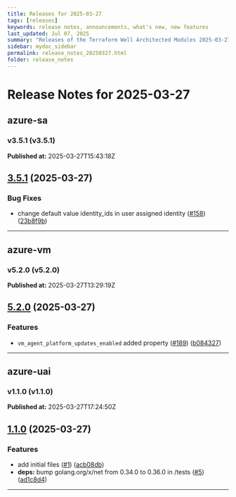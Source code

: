 ```yaml
---
title: Releases for 2025-03-27
tags: [releases]
keywords: release notes, announcements, what's new, new features
last_updated: Jul 07, 2025
summary: "Releases of the Terraform Well Architected Modules 2025-03-27"
sidebar: mydoc_sidebar
permalink: release_notes_20250327.html
folder: release_notes
---
```


# Release Notes for 2025-03-27

## azure-sa
### v3.5.1 (v3.5.1)
**Published at:** 2025-03-27T15:43:18Z

## [3.5.1](https://github.com/CloudNationHQ/terraform-azure-sa/compare/v3.5.0...v3.5.1) (2025-03-27)


### Bug Fixes

* change default value identity_ids in user assigned identity ([#158](https://github.com/CloudNationHQ/terraform-azure-sa/issues/158)) ([23b8f9b](https://github.com/CloudNationHQ/terraform-azure-sa/commit/23b8f9b3192d2cc8382daaccb92e4e13e3e198a6))

---

## azure-vm
### v5.2.0 (v5.2.0)
**Published at:** 2025-03-27T13:29:19Z

## [5.2.0](https://github.com/CloudNationHQ/terraform-azure-vm/compare/v5.1.0...v5.2.0) (2025-03-27)


### Features

* `vm_agent_platform_updates_enabled` added property ([#189](https://github.com/CloudNationHQ/terraform-azure-vm/issues/189)) ([b084327](https://github.com/CloudNationHQ/terraform-azure-vm/commit/b084327e6eabca182e445d97974dfd15a7b355a1))

---

## azure-uai
### v1.1.0 (v1.1.0)
**Published at:** 2025-03-27T17:24:50Z

## [1.1.0](https://github.com/CloudNationHQ/terraform-azure-uai/compare/v1.0.0...v1.1.0) (2025-03-27)


### Features

* add initial files  ([#1](https://github.com/CloudNationHQ/terraform-azure-uai/issues/1)) ([acb08db](https://github.com/CloudNationHQ/terraform-azure-uai/commit/acb08dbd1a8a011dd6680926db59b2b44de9c668))
* **deps:** bump golang.org/x/net from 0.34.0 to 0.36.0 in /tests ([#5](https://github.com/CloudNationHQ/terraform-azure-uai/issues/5)) ([ad1c8d4](https://github.com/CloudNationHQ/terraform-azure-uai/commit/ad1c8d49223514b1a68e4399897d72620b5945ab))

---

